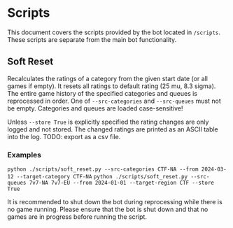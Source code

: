 # Scripts

This document covers the scripts provided by the bot located in `/scripts`.
These scripts are separate from the main bot functionality.

## Soft Reset

Recalculates the ratings of a category from the given start date (or all games if empty).
It resets all ratings to default rating (25 mu, 8.3 sigma).
The entire game history of the specified categories and queues is reprocessed in order.
One of `--src-categories` and `--src-queues` must not be empty. Categories and queues are loaded case-sensitive!

Unless `--store True` is explicitly specified the rating changes are only logged and not stored.
The changed ratings are printed as an ASCII table into the log.
TODO: export as a csv file.

### Examples

`python ./scripts/soft_reset.py --src-categories CTF-NA --from 2024-03-12 --target-category CTF-NA`
`python ./scripts/soft_reset.py --src-queues 7v7-NA 7v7-EU --from 2024-01-01 --target-region CTF --store True`

It is recommended to shut down the bot during reprocessing while there is no game running.
Please ensure that the bot is shut down and that no games are in progress before running the script.
